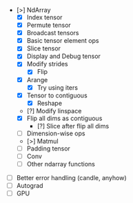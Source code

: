 - [>] NdArray
  - [x] Index tensor
  - [x] Permute tensor
  - [x] Broadcast tensors
  - [x] Basic tensor element ops
  - [x] Slice tensor
  - [x] Display and Debug tensor
  - [x] Modify strides 
    - [x] Flip
  - [x] Arange
    - [x] Try using iters
  - [x] Tensor to contiguous
    - [x] Reshape
  - [?] Modify linspace
  - [x] Flip all dims as contiguous
    - [?] Slice after flip all dims
  - [ ] Dimension-wise ops
  - [>] Matmul
  - [ ] Padding tensor
  - [ ] Conv
  - [ ] Other ndarray functions
- [ ] Better error handling (candle, anyhow)
- [ ] Autograd
- [ ] GPU
